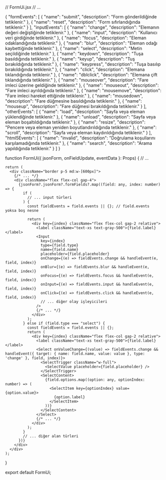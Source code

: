 // FormUi.jsx
// ...

{
    "formEvents": [
      { "name": "submit", "description": "Form gönderildiğinde tetiklenir." },
      { "name": "reset", "description": "Form sıfırlandığında tetiklenir." }
    ],
    "inputEvents": [
      { "name": "change", "description": "Elemanın değeri değiştiğinde tetiklenir." },
      { "name": "input", "description": "Kullanıcı veri girdiğinde tetiklenir." },
      { "name": "focus", "description": "Eleman odaklandığında tetiklenir." },
      { "name": "blur", "description": "Eleman odağı kaybettiğinde tetiklenir." },
      { "name": "select", "description": "Metin seçildiğinde tetiklenir." },
      { "name": "keydown", "description": "Tuşa basıldığında tetiklenir." },
      { "name": "keyup", "description": "Tuş bırakıldığında tetiklenir." },
      { "name": "keypress", "description": "Tuşa basılıp bırakıldığında tetiklenir." },
      { "name": "click", "description": "Elemana tıklandığında tetiklenir." },
      { "name": "dblclick", "description": "Elemana çift tıklandığında tetiklenir." },
      { "name": "mouseover", "description": "Fare imleci üzerine geldiğinde tetiklenir." },
      { "name": "mouseout", "description": "Fare imleci ayrıldığında tetiklenir." },
      { "name": "mousemove", "description": "Fare imleci hareket ettiğinde tetiklenir." },
      { "name": "mousedown", "description": "Fare düğmesine basıldığında tetiklenir." },
      { "name": "mouseup", "description": "Fare düğmesi bırakıldığında tetiklenir." }
    ],
    "otherEvents": [
      { "name": "load", "description": "Sayfa veya eleman yüklendiğinde tetiklenir." },
      { "name": "unload", "description": "Sayfa veya eleman boşaltıldığında tetiklenir." },
      { "name": "resize", "description": "Pencere veya eleman yeniden boyutlandırıldığında tetiklenir." },
      { "name": "scroll", "description": "Sayfa veya eleman kaydırıldığında tetiklenir." }
    ],
    "html5Events": [
      { "name": "invalid", "description": "Doğrulama koşullarını karşılamadığında tetiklenir." },
      { "name": "search", "description": "Arama yapıldığında tetiklenir." }
    ]
  }

function FormUi({ jsonForm, onFieldUpdate, eventData }: Props) {
    // ...
  
    return (
      <div className="border p-5 md:w-[600px]">
        {/* ... */}
        <div className="flex flex-col gap-4">
          {jsonForm?.jsonForm?.formFields?.map((field: any, index: number) => {
            if (
              // ... input türleri
            ) {
              const fieldEvents = field.events || {}; // field.events yoksa boş nesne
  
              return (
                <div key={index} className="flex flex-col gap-2 relative">
                  <label className="text-xs text-gray-500">{field.label}</label>
                  <Input
                    key={index}
                    type={field.type}
                    name={field.name}
                    placeholder={field.placeholder}
                    onChange={(e) => fieldEvents.change && handleEvent(e, field, index)}
                    onBlur={(e) => fieldEvents.blur && handleEvent(e, field, index)}
                    onFocus={(e) => fieldEvents.focus && handleEvent(e, field, index)}
                    onInput={(e) => fieldEvents.input && handleEvent(e, field, index)}
                    onClick={(e) => fieldEvents.click && handleEvent(e, field, index)}
                    // ... diğer olay işleyicileri
                  />
                  {/* ... */}
                </div>
              );
            } else if (field.type === "select") {
              const fieldEvents = field.events || {};
              return (
                <div key={index} className="flex flex-col gap-2 relative">
                  <label className="text-xs text-gray-500">{field.label}</label>
                  <Select onValueChange={(value) => fieldEvents.change && handleEvent({ target: { name: field.name, value: value }, type: 'change' }, field, index)}>
                    <SelectTrigger className="w-full">
                      <SelectValue placeholder={field.placeholder} />
                    </SelectTrigger>
                    <SelectContent>
                      {field.options.map((option: any, optionIndex: number) => (
                        <SelectItem key={optionIndex} value={option.value}>
                          {option.label}
                        </SelectItem>
                      ))}
                    </SelectContent>
                  </Select>
                  {/* ... */}
                </div>
              );
            }
            // ... diğer alan türleri
          })}
        </div>
      </div>
    );
  }
  
  export default FormUi;